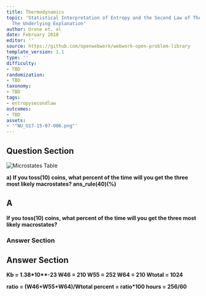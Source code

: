 ```yaml
---
title: Thermodynamics
topic: 'Statistical Interpretation of Entropy and the Second Law of Thermodynamics:
  The Underlying Explanation'
author: Urone et. al
date: February 2018
editor: ''
source: https://github.com/openwebwork/webwork-open-problem-library
template_version: 1.1
type: ''
difficulty:
- TBD
randomization:
- TBD
taxonomy:
- TBD
tags:
- entropysecondlaw
outcomes:
- TBD
assets:
- '"NU_U17-15-07-006.png"'
---
```


## Question Section 

![Microstates Table]("NU_U17-15-07-006.png")

<b>
a) If you toss(10) coins, what percent of the time will you get the three most likely macrostates?
ans_rule(40)(%)

## A
If you toss(10) coins, what percent of the time will you get the three most likely macrostates?
### Answer Section


## Answer Section

Kb = 1.38*10**-23
W46 = 210
W55 = 252
W64 = 210
Wtotal = 1024

ratio = (W46+W55+W64)/Wtotal
percent = ratio*100
hours = 256/60